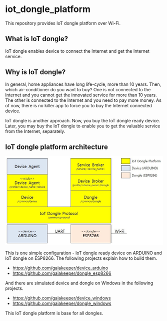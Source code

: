 # iot_dongle_platform
This repository provides IoT dongle platform over Wi-Fi.

## What is IoT dongle?
IoT dongle enables device to connect the Internet and get the Internet service.

## Why is IoT dongle?
In general, home appliances have long life-cycle, more than 10 years. Then, which air-conditioner do you want to buy? One is not connected to the Internet and you cannot get the innovated service for more than 10 years. The other is connected to the Internet and you need to pay more money. As of now, there is no killer app to force you to buy the Internet connected device.

IoT dongle is another approach. Now, you buy the IoT dongle ready device. Later, you may buy the IoT dongle to enable you to get the valuable service from the Internet, separately.

## IoT dongle platform architecture
![Alt text](/IoT_dongle_device.jpg?raw=true "Simple configuration using ARDUINO and ESP8266")

This is one simple configuration - IoT dongle ready device on ARDUINO and IoT dongle on ESP8266. The following projects explain how to build them.
* https://github.com/gaiakeeper/device_arduino
* https://github.com/gaiakeeper/dongle_esp8266

And there are simulated device and dongle on Windows in the following projects.
* https://github.com/gaiakeeper/device_windows
* https://github.com/gaiakeeper/dongle_windows

This IoT dongle platform is base for all dongles.


